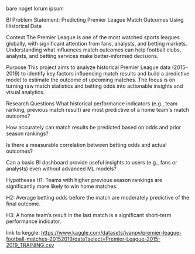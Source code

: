 bare noget lorum ipsum

BI Problem Statement: Predicting Premier League Match Outcomes Using Historical Data

Context
The Premier League is one of the most watched sports leagues globally, with significant attention from fans, analysts, and betting markets. Understanding what influences match outcomes can help football clubs, analysts, and betting services make better-informed decisions.

Purpose
This project aims to analyze historical Premier League data (2015–2019) to identify key factors influencing match results and build a predictive model to estimate the outcome of upcoming matches. The focus is on turning raw match statistics and betting odds into actionable insights and visual analytics.

Research Questions
What historical performance indicators (e.g., team ranking, previous match result) are most predictive of a home team's match outcome?

How accurately can match results be predicted based on odds and prior season rankings?

Is there a measurable correlation between betting odds and actual outcomes?

Can a basic BI dashboard provide useful insights to users (e.g., fans or analysts) even without advanced ML models?

Hypotheses
H1: Teams with higher previous season rankings are significantly more likely to win home matches.

H2: Average betting odds before the match are moderately predictive of the final outcome.

H3: A home team’s result in the last match is a significant short-term performance indicator.

link to keggle: https://www.kaggle.com/datasets/ivanpv/premier-league-football-matches-20152019/data?select=Premier-League-2015-2019_TRAINING.csv

